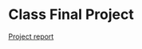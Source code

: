 # Class Final Project
[Project report](https://github.com/Kevin-Shih/An-Evaluation-of-the-Pseudo-RGB-D-SLAM-framework-based-on-AdaBins-and-ORB-SLAM2/blob/main/ProjectReport.pdf)
